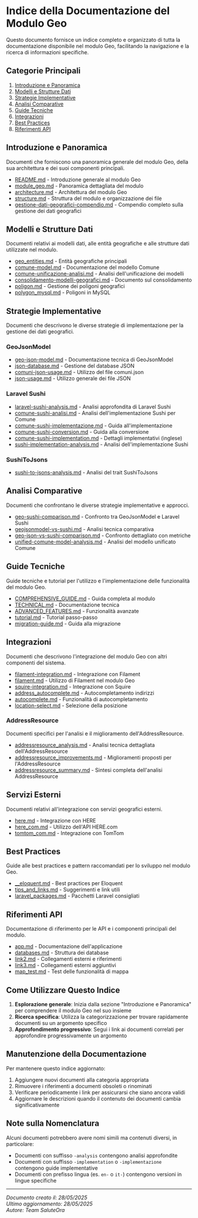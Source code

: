 # Indice della Documentazione del Modulo Geo

Questo documento fornisce un indice completo e organizzato di tutta la documentazione disponibile nel modulo Geo, facilitando la navigazione e la ricerca di informazioni specifiche.

## Categorie Principali

1. [Introduzione e Panoramica](#introduzione-e-panoramica)
2. [Modelli e Strutture Dati](#modelli-e-strutture-dati)
3. [Strategie Implementative](#strategie-implementative)
4. [Analisi Comparative](#analisi-comparative)
5. [Guide Tecniche](#guide-tecniche)
6. [Integrazioni](#integrazioni)
7. [Best Practices](#best-practices)
8. [Riferimenti API](#riferimenti-api)

## Introduzione e Panoramica

Documenti che forniscono una panoramica generale del modulo Geo, della sua architettura e dei suoi componenti principali.

- [README.md](README.md) - Introduzione generale al modulo Geo
- [module_geo.md](module_geo.md) - Panoramica dettagliata del modulo
- [architecture.md](architecture.md) - Architettura del modulo Geo
- [structure.md](structure.md) - Struttura del modulo e organizzazione dei file
- [gestione-dati-geografici-compendio.md](gestione-dati-geografici-compendio.md) - Compendio completo sulla gestione dei dati geografici

## Modelli e Strutture Dati

Documenti relativi ai modelli dati, alle entità geografiche e alle strutture dati utilizzate nel modulo.

- [geo_entities.md](geo_entities.md) - Entità geografiche principali
- [comune-model.md](comune-model.md) - Documentazione del modello Comune
- [comune-unificazione-analisi.md](comune-unificazione-analisi.md) - Analisi dell'unificazione dei modelli
- [consolidamento-modelli-geografici.md](consolidamento-modelli-geografici.md) - Documento sul consolidamento
- [poligon.md](poligon.md) - Gestione dei poligoni geografici
- [polygon_mysql.md](polygon_mysql.md) - Poligoni in MySQL

## Strategie Implementative

Documenti che descrivono le diverse strategie di implementazione per la gestione dei dati geografici.

### GeoJsonModel

- [geo-json-model.md](geo-json-model.md) - Documentazione tecnica di GeoJsonModel
- [json-database.md](json-database.md) - Gestione del database JSON
- [comuni-json-usage.md](comuni-json-usage.md) - Utilizzo del file comuni.json
- [json-usage.md](json-usage.md) - Utilizzo generale dei file JSON

### Laravel Sushi

- [laravel-sushi-analysis.md](laravel-sushi-analysis.md) - Analisi approfondita di Laravel Sushi
- [comune-sushi-analisi.md](comune-sushi-analisi.md) - Analisi dell'implementazione Sushi per Comune
- [comune-sushi-implementazione.md](comune-sushi-implementazione.md) - Guida all'implementazione
- [comune-sushi-conversion.md](comune-sushi-conversion.md) - Guida alla conversione
- [comune-sushi-implementation.md](comune-sushi-implementation.md) - Dettagli implementativi (inglese)
- [sushi-implementation-analysis.md](sushi-implementation-analysis.md) - Analisi dell'implementazione Sushi

### SushiToJsons

- [sushi-to-jsons-analysis.md](sushi-to-jsons-analysis.md) - Analisi del trait SushiToJsons

## Analisi Comparative

Documenti che confrontano le diverse strategie implementative e approcci.

- [geo-sushi-comparison.md](geo-sushi-comparison.md) - Confronto tra GeoJsonModel e Laravel Sushi
- [geojsonmodel-vs-sushi.md](geojsonmodel-vs-sushi.md) - Analisi tecnica comparativa
- [geo-json-vs-sushi-comparison.md](geo-json-vs-sushi-comparison.md) - Confronto dettagliato con metriche
- [unified-comune-model-analysis.md](unified-comune-model-analysis.md) - Analisi del modello unificato Comune

## Guide Tecniche

Guide tecniche e tutorial per l'utilizzo e l'implementazione delle funzionalità del modulo Geo.

- [COMPREHENSIVE_GUIDE.md](COMPREHENSIVE_GUIDE.md) - Guida completa al modulo
- [TECHNICAL.md](TECHNICAL.md) - Documentazione tecnica
- [ADVANCED_FEATURES.md](ADVANCED_FEATURES.md) - Funzionalità avanzate
- [tutorial.md](tutorial.md) - Tutorial passo-passo
- [migration-guide.md](migration-guide.md) - Guida alla migrazione

## Integrazioni

Documenti che descrivono l'integrazione del modulo Geo con altri componenti del sistema.

- [filament-integration.md](filament-integration.md) - Integrazione con Filament
- [filament.md](filament.md) - Utilizzo di Filament nel modulo Geo
- [squire-integration.md](squire-integration.md) - Integrazione con Squire
- [address_autocomplete.md](address_autocomplete.md) - Autocompletamento indirizzi
- [autocomplete.md](autocomplete.md) - Funzionalità di autocompletamento
- [location-select.md](location-select.md) - Selezione della posizione

### AddressResource

Documenti specifici per l'analisi e il miglioramento dell'AddressResource.

- [addressresource_analysis.md](addressresource_analysis.md) - Analisi tecnica dettagliata dell'AddressResource
- [addressresource_improvements.md](addressresource_improvements.md) - Miglioramenti proposti per l'AddressResource
- [addressresource_summary.md](addressresource_summary.md) - Sintesi completa dell'analisi AddressResource

## Servizi Esterni

Documenti relativi all'integrazione con servizi geografici esterni.

- [here.md](here.md) - Integrazione con HERE
- [here_com.md](here_com.md) - Utilizzo dell'API HERE.com
- [tomtom_com.md](tomtom_com.md) - Integrazione con TomTom

## Best Practices

Guide alle best practices e pattern raccomandati per lo sviluppo nel modulo Geo.

- [__eloquent.md](__eloquent.md) - Best practices per Eloquent
- [tips_and_links.md](tips_and_links.md) - Suggerimenti e link utili
- [laravel_packages.md](laravel_packages.md) - Pacchetti Laravel consigliati

## Riferimenti API

Documentazione di riferimento per le API e i componenti principali del modulo.

- [app.md](app.md) - Documentazione dell'applicazione
- [databases.md](databases.md) - Struttura dei database
- [link2.md](link2.md) - Collegamenti esterni e riferimenti
- [link3.md](link3.md) - Collegamenti esterni aggiuntivi
- [map_test.md](map_test.md) - Test delle funzionalità di mappa

## Come Utilizzare Questo Indice

1. **Esplorazione generale**: Inizia dalla sezione "Introduzione e Panoramica" per comprendere il modulo Geo nel suo insieme
2. **Ricerca specifica**: Utilizza la categorizzazione per trovare rapidamente documenti su un argomento specifico
3. **Approfondimento progressivo**: Segui i link ai documenti correlati per approfondire progressivamente un argomento

## Manutenzione della Documentazione

Per mantenere questo indice aggiornato:

1. Aggiungere nuovi documenti alla categoria appropriata
2. Rimuovere i riferimenti a documenti obsoleti o rinominati
3. Verificare periodicamente i link per assicurarsi che siano ancora validi
4. Aggiornare le descrizioni quando il contenuto dei documenti cambia significativamente

## Note sulla Nomenclatura

Alcuni documenti potrebbero avere nomi simili ma contenuti diversi, in particolare:

- Documenti con suffisso `-analysis` contengono analisi approfondite
- Documenti con suffisso `-implementation` o `-implementazione` contengono guide implementative
- Documenti con prefisso lingua (es. `en-` o `it-`) contengono versioni in lingue specifiche

---

*Documento creato il: 28/05/2025*  
*Ultimo aggiornamento: 28/05/2025*  
*Autore: Team SaluteOra*
